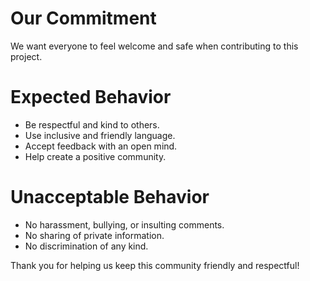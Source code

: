 # Our Commitment

We want everyone to feel welcome and safe when contributing to this project.

# Expected Behavior

- Be respectful and kind to others.
- Use inclusive and friendly language.
- Accept feedback with an open mind.
- Help create a positive community.

# Unacceptable Behavior

- No harassment, bullying, or insulting comments.
- No sharing of private information.
- No discrimination of any kind.



Thank you for helping us keep this community friendly and respectful!
